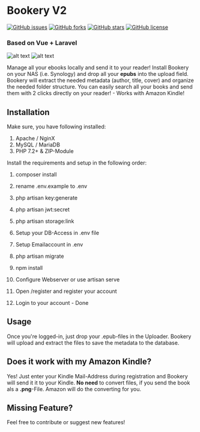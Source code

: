 # Bookery V2
[![GitHub issues](https://img.shields.io/github/issues/Patrick-Vogt/bookery)](https://github.com/Patrick-Vogt/bookery/issues) [![GitHub forks](https://img.shields.io/github/forks/Patrick-Vogt/bookery)](https://github.com/Patrick-Vogt/bookery/network) [![GitHub stars](https://img.shields.io/github/stars/Patrick-Vogt/bookery)](https://github.com/Patrick-Vogt/bookery/stargazers) [![GitHub license](https://img.shields.io/github/license/Patrick-Vogt/bookery)](https://github.com/Patrick-Vogt/bookery/blob/master/LICENSE)
### Based on Vue + Laravel


![alt text](https://user-images.githubusercontent.com/12330252/72664720-f8362180-3a3b-11ea-8fd8-31f9bcd12b1b.png)
![alt text](https://user-images.githubusercontent.com/12330252/72664721-f8ceb800-3a3b-11ea-922f-2aa2765d914c.png)

Manage all your ebooks locally and send it to your reader!
Install Bookery on your NAS (i.e. Synology) and drop all your **epubs** into the upload field. 
Bookery will extract the needed metadata (author, title, cover) and organize the needed folder structure. 
You can easily search all your books and send them with 2 clicks directly on your reader! - Works with Amazon Kindle!


## Installation

Make sure, you have following installed:

 1. Apache / NginX
 2. MySQL / MariaDB
 3. PHP 7.2+ & ZIP-Module

Install the requirements and setup in the following order: 

 1. composer install
 2. rename .env.example to .env
 3. php artisan key:generate
 4. php artisan jwt:secret
 5. php artisan storage:link
 6. Setup your DB-Access in .env file
 7. Setup Emailaccount in .env
 8. php artisan migrate
 9. npm install 
 10. Configure Webserver or use artisan serve
 11. Open <YourDomain>/register and register your account
 
 12. Login to your account - Done

 

## Usage

Once you're logged-in, just drop your .epub-files in the Uploader. Bookery will upload and extract the files to save the metadata to the database.

## Does it work with my Amazon Kindle?

Yes! Just enter your Kindle Mail-Address during registration and Bookery will send it it to your Kindle. 
**No need** to convert files, if you send the book als a **.png**-File. Amazon will do the converting for you.

## Missing Feature?
Feel free to contribute or suggest new features!
